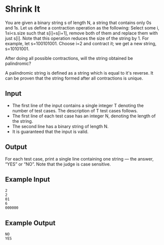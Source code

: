# Shrink It

You are given a binary string s of length N, a string that contains only 0s and 1s. Let us define a contraction operation as the following: Select some i, 1≤i<s.size such that s[i]=s[i+1], remove both of them and replace them with just s[i]. Note that this operation reduces the size of the string by 1. For example, let s=100101001. Choose i=2 and contract it; we get a new string, s=10101001.

After doing all possible contractions, will the string obtained be palindromic?

A palindromic string is defined as a string which is equal to it's reverse. It can be proven that the string formed after all contractions is unique.

## Input

- The first line of the input contains a single integer T denoting the number of test cases. The description of T test cases follows.
- The first line of each test case has an integer N, denoting the length of the string.
- The second line has a binary string of length N.
- It is guaranteed that the input is valid.

## Output

For each test case, print a single line containing one string ― the answer, “YES” or “NO”. Note that the judge is case sensitive.

## Example Input

```
2
2
01
6
000000
```

## Example Output

```
NO
YES
```
